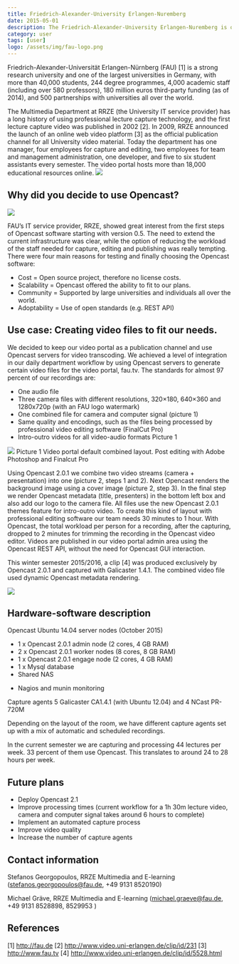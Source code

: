 ```yaml
---
title: Friedrich-Alexander-University Erlangen-Nuremberg
date: 2015-05-01
description: The Friedrich-Alexander-University Erlangen-Nuremberg is one of Germanys largest universities and has a long tradition in lecture recordings.
category: user
tags: [user]
logo: /assets/img/fau-logo.png
---
```


Friedrich-Alexander-Universität Erlangen-Nürnberg (FAU) [1] is a strong research university and one of the largest universities in Germany, with more than 40,000 students, 244 degree programmes, 4,000 academic staff (including over 580 professors), 180 million euros third-party funding (as of 2014), and 500 partnerships with universities
all over the world.

The Multimedia Department at RRZE (the University IT service provider) has a long history of using professional lecture capture technology, and the first lecture capture video was published in 2002 [2]. In 2009, RRZE announced the launch of an online web video platform [3] as the official publication channel for all University video material. Today the department has one manager, four employees for capture and editing, two employees for team and management administration, one developer, and five to six student assistants every semester. The video portal hosts more than 18,000 educational resources online.
<img src="http://www.opencast.org/wp-content/uploads/2015/12/pic_1.jpg">

## Why did you decide to use Opencast?
<img src="http://www.opencast.org/wp-content/uploads/2015/12/pic_3.png">

FAU’s IT service provider, RRZE, showed great interest from the first steps of Opencast software starting with version 0.5. The need to extend the current infrastructure was clear, while the option of reducing the workload of the staff needed for capture, editing and publishing was really tempting. There were four main reasons for testing and finally choosing the Opencast software:

- Cost = Open source project, therefore no license costs.
- Scalability = Opencast offered the ability to fit to our plans.
- Community = Supported by large universities and individuals all over the world.
- Adoptability = Use of open standards (e.g. REST API)

## Use case: Creating video files to fit our needs.
We decided to keep our video portal as a publication channel and use Opencast servers for video transcoding. We achieved a level of integration in our daily department workflow by using Opencast servers to generate certain video files for the video portal, fau.tv. The standards for almost 97 percent of our recordings are:

- One audio file
- Three camera files with different resolutions, 320×180, 640×360 and 1280x720p (with an FAU logo watermark)
- One combined file for camera and computer signal (picture 1)
- Same quality and encodings, such as the files being processed by professional video editing software (FinalCut Pro)
- Intro-outro videos for all video-audio formats Picture 1

<img src="http://www.opencast.org/wp-content/uploads/2015/12/pic_4.jpg">
Picture 1
Video portal default combined layout. Post editing with Adobe Photoshop and Finalcut Pro

Using Opencast 2.0.1 we combine two video streams (camera + presentation) into one (picture 2, steps 1 and 2). Next Opencast renders the background image using a cover image (picture 2, step 3). In the final step we render Opencast metadata (title, presenters) in the bottom left box and also add our logo to the camera file. All files use the new Opencast 2.0.1 themes feature for intro-outro video. To create this kind of layout with professional editing software our team needs 30 minutes to 1 hour. With Opencast,
the total workload per person for a recording, after the capturing, dropped to 2 minutes for trimming the recording in the Opencast video editor.
Videos are published in our video portal admin area using the Opencast REST API, without the need for Opencast GUI interaction.

This winter semester 2015/2016, a clip [4] was produced exclusively by Opencast 2.0.1 and captured with Galicaster 1.4.1. The combined video file used dynamic Opencast metadata rendering.

<img src="http://www.opencast.org/wp-content/uploads/2015/12/pic_5.png">

##  Hardware-software description
Opencast Ubuntu 14.04 server nodes (October 2015)

- 1 x Opencast 2.0.1 admin node (2 cores, 4 GB RAM)
- 2 x Opencast 2.0.1 worker nodes (8 cores, 8 GB RAM)
- 1 x Opencast 2.0.1 engage node (2 cores, 4 GB RAM)
- 1 x Mysql database
- Shared NAS

+ Nagios and munin monitoring

Capture agents
5 Galicaster CA1.4.1 (with Ubuntu 12.04) and 4 NCast PR-720M

Depending on the layout of the room, we have different capture agents set up with a mix of automatic and scheduled recordings.

In the current semester we are capturing and processing 44 lectures per week. 33 percent of them use Opencast. This translates to around 24 to 28 hours per week.

## Future plans
- Deploy Opencast 2.1
- Improve processing times (current workflow for a 1h 30m lecture video, camera and computer signal takes around 6 hours to complete)
- Implement an automated capture process
- Improve video quality
- Increase the number of capture agents

## Contact information
Stefanos Georgopoulos, RRZE Multimedia and E-learning
(stefanos.georgopoulos@fau.de, +49 9131 8520190)

Michael Gräve, RRZE Multimedia and E-learning
(michael.graeve@fau.de, +49 9131 8528898, 8529953 )

## References
[1] http://fau.de
[2] http://www.video.uni-erlangen.de/clip/id/231
[3] http://www.fau.tv
[4] http://www.video.uni-erlangen.de/clip/id/5528.html
